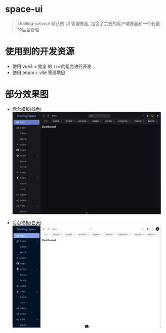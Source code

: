 # space-ui

> shalling-service 默认的 UI 管理界面, 包含了主要的客户端界面和一个轻量的后台管理

# 使用到的开发资源
- 使用 vue3 + 完全 的 `tsx` 的组合进行开发
- 使用 pnpm + vite 管理项目

# 部分效果图
- 后台模板(暗色)
  ![alt text](.assets/image.png)


- 后台模板(白天)
  ![alt text](.assets/image-1.png)
